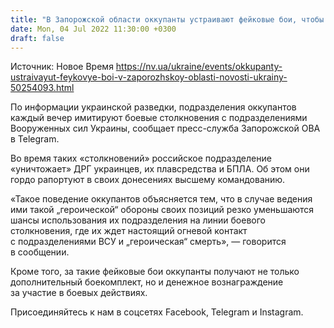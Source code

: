 ```yaml
---
title: "В Запорожской области оккупанты устраивают фейковые бои, чтобы их не отправили на передовую"
date: Mon, 04 Jul 2022 11:30:00 +0300
draft: false
---
```

Источник: Новое Время https://nv.ua/ukraine/events/okkupanty-ustraivayut-feykovye-boi-v-zaporozhskoy-oblasti-novosti-ukrainy-50254093.html


По информации украинской разведки, подразделения оккупантов каждый вечер имитируют боевые столкновения с подразделениями Вооруженных сил Украины, сообщает пресс-служба Запорожской ОВА в Telegram.

Во время таких «столкновений» российское подразделение «уничтожает» ДРГ украинцев, их плавсредства и БПЛА. Об этом они гордо рапортуют в своих донесениях высшему командованию.

«Такое поведение оккупантов объясняется тем, что в случае ведения ими такой „героической“ обороны своих позиций резко уменьшаются шансы использования их подразделения на линии боевого столкновения, где их ждет настоящий огневой контакт с подразделениями ВСУ и „героическая“ смерть», — говорится в сообщении.

Кроме того, за такие фейковые бои оккупанты получают не только дополнительный боекомплект, но и денежное вознаграждение за участие в боевых действиях.

Присоединяйтесь к нам в соцсетях Facebook, Telegram и Instagram.
